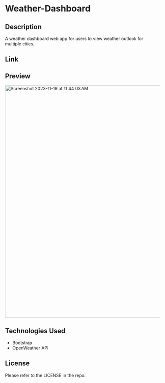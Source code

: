 # Weather-Dashboard
## Description
A weather dashboard web app for users to view weather outlook for multiple cities.
## Link
## Preview
<img width="755" alt="Screenshot 2023-11-19 at 11 44 03 AM" src="https://github.com/Armishk/Weather-Dashboard/assets/134334179/3978b46b-c0c9-45ab-bf26-fa68c036cddb">

## Technologies Used
- Bootstrap
- OpenWeather API
## License
Please refer to the LICENSE in the repo.
